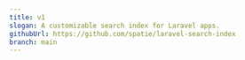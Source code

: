 ```yaml
---
title: v1
slogan: A customizable search index for Laravel apps.
githubUrl: https://github.com/spatie/laravel-search-index
branch: main
---
```

